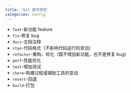 ```yaml
---
title: 'Git 提交规范'
categories: Config
---
```


- `feat`-新功能 feature
- `fix`-修复 bug
- `docs`-文档注释
- `stye`-代码格式（不影响代码运行的变动）
- `refactor`-重构、优化（既不增加新功能，也不是修复 bug)
- `perf`-性能优化
- `test`-增加测试
- `chore`-构建过程或辅助工具的变动
- `revert`-回退
- `build`-打包

